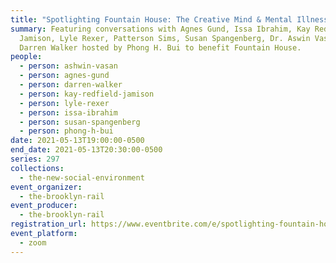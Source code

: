 ```yaml
---
title: "Spotlighting Fountain House: The Creative Mind & Mental Illness "
summary: Featuring conversations with Agnes Gund, Issa Ibrahim, Kay Redfield
  Jamison, Lyle Rexer, Patterson Sims, Susan Spangenberg, Dr. Aswin Vasan, and
  Darren Walker hosted by Phong H. Bui to benefit Fountain House.
people:
  - person: ashwin-vasan
  - person: agnes-gund
  - person: darren-walker
  - person: kay-redfield-jamison
  - person: lyle-rexer
  - person: issa-ibrahim
  - person: susan-spangenberg
  - person: phong-h-bui
date: 2021-05-13T19:00:00-0500
end_date: 2021-05-13T20:30:00-0500
series: 297
collections:
  - the-new-social-environment
event_organizer:
  - the-brooklyn-rail
event_producer:
  - the-brooklyn-rail
registration_url: https://www.eventbrite.com/e/spotlighting-fountain-house-the-creative-mind-mental-illness-tickets-153883111529
event_platform:
  - zoom
---
```

